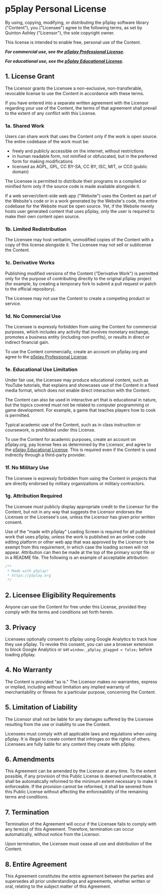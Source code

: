 # p5play Personal License

By using, copying, modifying, or distributing the p5play software library ("Content"), you ("Licensee") agree to the following terms, as set by Quinton Ashley ("Licensor"), the sole copyright owner.

This license is intended to enable free, personal use of the Content.

**_For commercial use, see the [p5play Professional License](https://p5play.org/pro)._**

**_For educational use, see the [p5play Educational License](https://p5play.org/teach)._**

## 1. License Grant

The Licensor grants the Licensee a non-exclusive, non-transferable, revocable license to use the Content in accordance with these terms.

If you have entered into a separate written agreement with the Licensor regarding your use of the Content, the terms of that agreement shall prevail to the extent of any conflict with this License.

### 1a. Shared Work

Users can share work that uses the Content only if the work is open source. The entire codebase of the work must be:

- freely and publicly accessible on the internet, without restrictions
- in human readable form, not minified or obfuscated, but in the preferred form for making modifications
- licensed as AGPL, GPL, CC BY-SA, CC BY, ISC, MIT, or CC0 (public domain)

The Licensee is permitted to distribute their programs in a compiled or minified form only if the source code is made available alongside it.

If a web server/client-side web app ("Website") uses the Content as part of the Website's code or in a work generated by the Website's code, the entire codebase for the Website must be open source. Yet, if the Website merely hosts user generated content that uses p5play, only the user is required to make their own content open source.

### 1b. Limited Redistribution

The Licensee may host verbatim, unmodified copies of the Content with a copy of this license alongside it. The Licensee may not sell or sublicense the Content.

### 1c. Derivative Works

Publishing modified versions of the Content ("Derivative Work") is permitted only for the purpose of contributing directly to the original p5play project (for example, by creating a temporary fork to submit a pull request or patch to the official repository).

The Licensee may not use the Content to create a competing product or service.

### 1d. No Commercial Use

The Licensee is expressly forbidden from using the Content for commercial purposes, which includes any activity that involves monetary exchange, promotes a business entity (including non-profits), or results in direct or indirect financial gain.

To use the Content commercially, create an account on p5play.org and agree to the [p5play Professional License](https://p5play.org/pro).

### 1e. Educational Use Limitation

Under fair use, the Licensee may produce educational content, such as YouTube tutorials, that explains and showcases use of the Content in a fixed media format, which does not enable direct interaction with the Content.

The Content can also be used in interactive art that is educational in nature, but the topics covered must not be related to computer programming or game development. For example, a game that teaches players how to cook is permitted.

Typical academic use of the Content, such as in class instruction or coursework, is prohibited under this License.

To use the Content for academic purposes, create an account on p5play.org, pay license fees as determined by the Licensor, and agree to the [p5play Educational License](https://p5play.org/teach). This is required even if the Content is used indirectly through a third-party provider.

### 1f. No Military Use

The Licensee is expressly forbidden from using the Content in projects that are directly endorsed by military organizations or military contractors.

### 1g. Attribution Required

The Licensee must publicly display appropriate credit to the Licensor for the Content, but not in any way that suggests the Licensor endorses the Licensee or the Licensee's use, unless the Licensor has given prior written consent.

Use of the "made with p5play" Loading Screen is required for all published work that uses p5play, unless the work is published on an online code editing platform or other web app that was approved by the Licensor to be exempt from this requirement, in which case the loading screen will not appear. Attribution can then be made at the top of the primary script file or in a README file. The following is an example of acceptable attribution:

```js
/**
 * Made with p5play!
 * https://p5play.org
 */
```

## 2. Licensee Eligibility Requirements

Anyone can use the Content for free under this License, provided they comply with the terms and conditions set forth herein.

## 3. Privacy

Licensees optionally consent to p5play using Google Analytics to track how they use p5play. To revoke this consent, you can use a browser extension to block Google Analytics or set `window._p5play_gtagged = false;` before loading p5play.

## 4. No Warranty

The Content is provided "as is." The Licensor makes no warranties, express or implied, including without limitation any implied warranty of merchantability or fitness for a particular purpose, concerning the Content.

## 5. Limitation of Liability

The Licensor shall not be liable for any damages suffered by the Licensee resulting from the use or inability to use the Content.

Licensees must comply with all applicable laws and regulations when using p5play. It is illegal to create content that infringes on the rights of others. Licensees are fully liable for any content they create with p5play.

## 6. Amendments

This Agreement can be amended by the Licensor at any time. To the extent possible, if any provision of this Public License is deemed unenforceable, it shall be automatically reformed to the minimum extent necessary to make it enforceable. If the provision cannot be reformed, it shall be severed from this Public License without affecting the enforceability of the remaining terms and conditions.

## 7. Termination

Termination of the Agreement will occur if the Licensee fails to comply with any term(s) of this Agreement. Therefore, termination can occur automatically, without notice from the Licensor.

Upon termination, the Licensee must cease all use and distribution of the Content.

## 8. Entire Agreement

This Agreement constitutes the entire agreement between the parties and supersedes all prior understandings and agreements, whether written or oral, relating to the subject matter of this Agreement.
